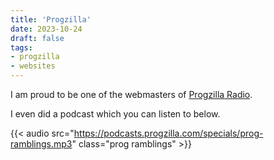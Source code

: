 ```yaml
---
title: 'Progzilla'
date: 2023-10-24
draft: false
tags: 
- progzilla
- websites
---
```


I am proud to be one of the webmasters of [Progzilla Radio](https://progzilla.com). 

I even did a podcast which you can listen to below.

{{< audio src="https://podcasts.progzilla.com/specials/prog-ramblings.mp3" class="prog ramblings" >}}
